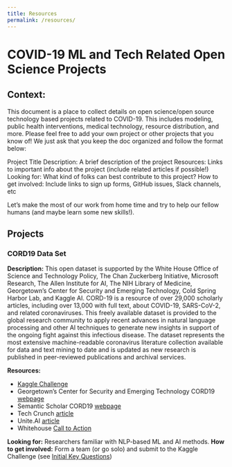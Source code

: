 ```yaml
---
title: Resources
permalink: /resources/
---
```


# COVID-19 ML and Tech Related Open Science Projects

## Context:

This document is a place to collect details on open science/open source technology based projects related to COVID-19. This includes modeling, public health interventions, medical technology, resource distribution, and more. Please feel free to add your own project or other projects that you know of! We just ask that you keep the doc organized and follow the format below:

Project Title
Description: A brief description of the project
Resources: Links to important info about the project (include related articles if possible!)
Looking for: What kind of folks can best contribute to this project?
How to get involved: Include links to sign up forms, GitHub issues, Slack channels, etc

Let’s make the most of our work from home time and try to help our fellow humans (and maybe learn some new skills!). 

## Projects

### CORD19 Data Set

**Description:** This open dataset is supported by the White House Office of Science and Technology Policy, The Chan Zuckerberg Initiative, Microsoft Research, The Allen Institute for AI, The NIH Library of Medicine, Georgetown’s Center for Security and Emerging Technology, Cold Spring Harbor Lab, and Kaggle AI. CORD-19 is a resource of over 29,000 scholarly articles, including over 13,000 with full text, about COVID-19, SARS-CoV-2, and related coronaviruses. This freely available dataset is provided to the global research community to apply recent advances in natural language processing and other AI techniques to generate new insights in support of the ongoing fight against this infectious disease. The dataset represents the most extensive machine-readable coronavirus literature collection available for data and text mining to date and is updated as new research is published in peer-reviewed publications and archival services.

**Resources:**
  * [Kaggle Challenge](https://www.kaggle.com/allen-institute-for-ai/CORD-19-research-challenge)
  * Georgetown’s Center for Security and Emerging Technology CORD19 [webpage](http://cset.georgetown.edu/covid-19-open-research-dataset-cord-19/)
  * Semantic Scholar CORD19 [webpage](https://pages.semanticscholar.org/coronavirus-research)
  * Tech Crunch [article](https://techcrunch.com/2020/03/16/coronavirus-machine-learning-cord-19-chan-zuckerberg-ostp/)
  * Unite.AI [article](https://www.unite.ai/open-data-set-on-covid-19-released-for-machine-learning/)
  * Whitehouse [Call to Action](https://www.whitehouse.gov/briefings-statements/call-action-tech-community-new-machine-readable-covid-19-dataset/)

**Looking for:** Researchers familiar with NLP-based ML and AI methods.
**How to get involved:** 
Form a team (or go solo) and submit to the Kaggle Challenge (see [Initial Key Questions](https://www.kaggle.com/allen-institute-for-ai/CORD-19-research-challenge/tasks))

